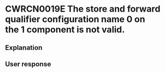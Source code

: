 # CWRCN0019E The store and forward qualifier configuration name 0 on the 1 component is not valid.

## Explanation

## User response